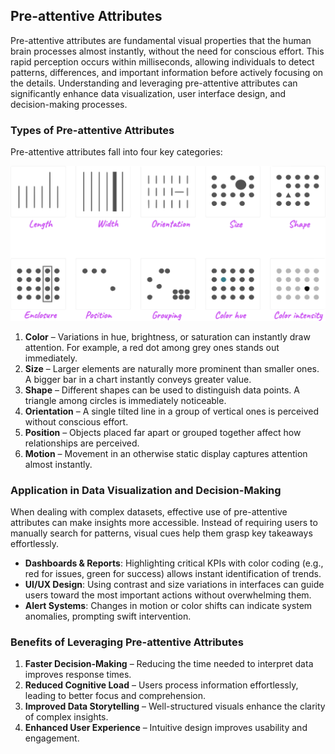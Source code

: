 ## Pre-attentive Attributes

Pre-attentive attributes are fundamental visual properties that the human brain processes almost instantly, without the need for conscious effort. This rapid perception occurs within milliseconds, allowing individuals to detect patterns, differences, and important information before actively focusing on the details. Understanding and leveraging pre-attentive attributes can significantly enhance data visualization, user interface design, and decision-making processes.

### **Types of Pre-attentive Attributes**

Pre-attentive attributes fall into four key categories:

![Pre-attentive attributes](/images/diagrams/pre-attentive-attributes.png)

1. **Color** – Variations in hue, brightness, or saturation can instantly draw attention. For example, a red dot among grey ones stands out immediately.
2. **Size** – Larger elements are naturally more prominent than smaller ones. A bigger bar in a chart instantly conveys greater value.
3. **Shape** – Different shapes can be used to distinguish data points. A triangle among circles is immediately noticeable.
4. **Orientation** – A single tilted line in a group of vertical ones is perceived without conscious effort.
5. **Position** – Objects placed far apart or grouped together affect how relationships are perceived.
6. **Motion** – Movement in an otherwise static display captures attention almost instantly.

### **Application in Data Visualization and Decision-Making**

When dealing with complex datasets, effective use of pre-attentive attributes can make insights more accessible. Instead of requiring users to manually search for patterns, visual cues help them grasp key takeaways effortlessly.

- **Dashboards & Reports**: Highlighting critical KPIs with color coding (e.g., red for issues, green for success) allows instant identification of trends.
- **UI/UX Design**: Using contrast and size variations in interfaces can guide users toward the most important actions without overwhelming them.
- **Alert Systems**: Changes in motion or color shifts can indicate system anomalies, prompting swift intervention.

### **Benefits of Leveraging Pre-attentive Attributes**

1. **Faster Decision-Making** – Reducing the time needed to interpret data improves response times.
2. **Reduced Cognitive Load** – Users process information effortlessly, leading to better focus and comprehension.
3. **Improved Data Storytelling** – Well-structured visuals enhance the clarity of complex insights.
4. **Enhanced User Experience** – Intuitive design improves usability and engagement.
